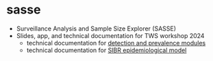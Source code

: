 # sasse
- Surveillance Analysis and Sample Size Explorer (SASSE)
- Slides, app, and technical documentation for TWS workshop 2024
    - technical documentation for [detection and prevalence modules](model_details.pdf)
    - technical documentation for [SIBR epidemiological model](Methods%20Ecol%20Evol%20-%202024%20-%20Hewitt%20-%20A%20method%20for%20characterizing%20disease%20emergence%20curves%20from%20paired%20pathogen%20detectio%20nand.pdf)
